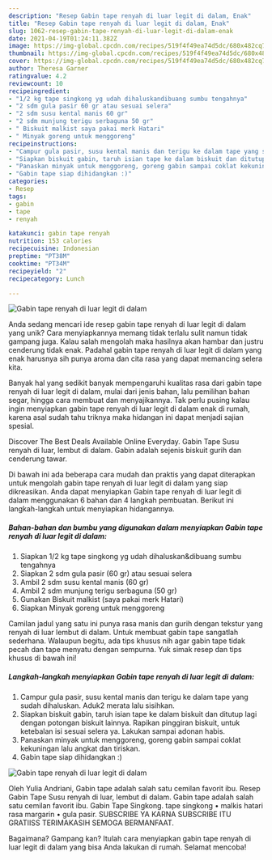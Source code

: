 ```yaml
---
description: "Resep Gabin tape renyah di luar legit di dalam, Enak"
title: "Resep Gabin tape renyah di luar legit di dalam, Enak"
slug: 1062-resep-gabin-tape-renyah-di-luar-legit-di-dalam-enak
date: 2021-04-19T01:24:11.382Z
image: https://img-global.cpcdn.com/recipes/519f4f49ea74d5dc/680x482cq70/gabin-tape-renyah-di-luar-legit-di-dalam-foto-resep-utama.jpg
thumbnail: https://img-global.cpcdn.com/recipes/519f4f49ea74d5dc/680x482cq70/gabin-tape-renyah-di-luar-legit-di-dalam-foto-resep-utama.jpg
cover: https://img-global.cpcdn.com/recipes/519f4f49ea74d5dc/680x482cq70/gabin-tape-renyah-di-luar-legit-di-dalam-foto-resep-utama.jpg
author: Theresa Garner
ratingvalue: 4.2
reviewcount: 10
recipeingredient:
- "1/2 kg tape singkong yg udah dihaluskandibuang sumbu tengahnya"
- "2 sdm gula pasir 60 gr atau sesuai selera"
- "2 sdm susu kental manis 60 gr"
- "2 sdm munjung terigu serbaguna 50 gr"
- " Biskuit malkist saya pakai merk Hatari"
- " Minyak goreng untuk menggoreng"
recipeinstructions:
- "Campur gula pasir, susu kental manis dan terigu ke dalam tape yang sudah dihaluskan. Aduk2 merata lalu sisihkan."
- "Siapkan biskuit gabin, taruh isian tape ke dalam biskuit dan ditutup lagi dengan potongan biskuit lainnya. Rapikan pinggiran biskuit, untuk ketebalan isi sesuai selera ya. Lakukan sampai adonan habis."
- "Panaskan minyak untuk menggoreng, goreng gabin sampai coklat kekuningan lalu angkat dan tiriskan."
- "Gabin tape siap dihidangkan :)"
categories:
- Resep
tags:
- gabin
- tape
- renyah

katakunci: gabin tape renyah 
nutrition: 153 calories
recipecuisine: Indonesian
preptime: "PT38M"
cooktime: "PT34M"
recipeyield: "2"
recipecategory: Lunch

---
```



![Gabin tape renyah di luar legit di dalam](https://img-global.cpcdn.com/recipes/519f4f49ea74d5dc/680x482cq70/gabin-tape-renyah-di-luar-legit-di-dalam-foto-resep-utama.jpg)

Anda sedang mencari ide resep gabin tape renyah di luar legit di dalam yang unik? Cara menyiapkannya memang tidak terlalu sulit namun tidak gampang juga. Kalau salah mengolah maka hasilnya akan hambar dan justru cenderung tidak enak. Padahal gabin tape renyah di luar legit di dalam yang enak harusnya sih punya aroma dan cita rasa yang dapat memancing selera kita.

Banyak hal yang sedikit banyak mempengaruhi kualitas rasa dari gabin tape renyah di luar legit di dalam, mulai dari jenis bahan, lalu pemilihan bahan segar, hingga cara membuat dan menyajikannya. Tak perlu pusing kalau ingin menyiapkan gabin tape renyah di luar legit di dalam enak di rumah, karena asal sudah tahu triknya maka hidangan ini dapat menjadi sajian spesial.

Discover The Best Deals Available Online Everyday. Gabin Tape Susu renyah di luar, lembut di dalam. Gabin adalah sejenis biskuit gurih dan cenderung tawar.


Di bawah ini ada beberapa cara mudah dan praktis yang dapat diterapkan untuk mengolah gabin tape renyah di luar legit di dalam yang siap dikreasikan. Anda dapat menyiapkan Gabin tape renyah di luar legit di dalam menggunakan 6 bahan dan 4 langkah pembuatan. Berikut ini langkah-langkah untuk menyiapkan hidangannya.

<!--inarticleads1-->

##### Bahan-bahan dan bumbu yang digunakan dalam menyiapkan Gabin tape renyah di luar legit di dalam:

1. Siapkan 1/2 kg tape singkong yg udah dihaluskan&amp;dibuang sumbu tengahnya
1. Siapkan 2 sdm gula pasir (60 gr) atau sesuai selera
1. Ambil 2 sdm susu kental manis (60 gr)
1. Ambil 2 sdm munjung terigu serbaguna (50 gr)
1. Gunakan  Biskuit malkist (saya pakai merk Hatari)
1. Siapkan  Minyak goreng untuk menggoreng


Camilan jadul yang satu ini punya rasa manis dan gurih dengan tekstur yang renyah di luar lembut di dalam. Untuk membuat gabin tape sangatlah sederhana. Walaupun begitu, ada tips khusus nih agar gabin tape tidak pecah dan tape menyatu dengan sempurna. Yuk simak resep dan tips khusus di bawah ini! 

<!--inarticleads2-->

##### Langkah-langkah menyiapkan Gabin tape renyah di luar legit di dalam:

1. Campur gula pasir, susu kental manis dan terigu ke dalam tape yang sudah dihaluskan. Aduk2 merata lalu sisihkan.
1. Siapkan biskuit gabin, taruh isian tape ke dalam biskuit dan ditutup lagi dengan potongan biskuit lainnya. Rapikan pinggiran biskuit, untuk ketebalan isi sesuai selera ya. Lakukan sampai adonan habis.
1. Panaskan minyak untuk menggoreng, goreng gabin sampai coklat kekuningan lalu angkat dan tiriskan.
1. Gabin tape siap dihidangkan :)
<img src="//assets-global.cpcdn.com/assets/icons/button_play-2c75c40dde080a61004c1f40b05d8f140eaff45d7e9e6481dc71c63d2e7c4909.png" alt="Gabin tape renyah di luar legit di dalam">

Oleh Yulia Andriani, Gabin tape adalah salah satu cemilan favorit ibu. Resep Gabin Tape Susu renyah di luar, lembut di dalam. Gabin tape adalah salah satu cemilan favorit ibu. Gabin Tape Singkong. tape singkong • malkis hatari rasa margarin • gula pasir. SUBSCRIBE YA KARNA SUBSCRIBE ITU GRATIISS TERIMAKASIH SEMOGA BERMANFAAT. 

Bagaimana? Gampang kan? Itulah cara menyiapkan gabin tape renyah di luar legit di dalam yang bisa Anda lakukan di rumah. Selamat mencoba!
